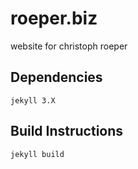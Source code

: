 # roeper.biz
website for christoph roeper

## Dependencies
`jekyll 3.X`
## Build Instructions
`jekyll build`
